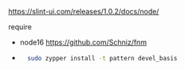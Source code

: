 https://slint-ui.com/releases/1.0.2/docs/node/

require

- node16 <https://github.com/Schniz/fnm>
- ```bash
    sudo zypper install -t pattern devel_basis
  ```
